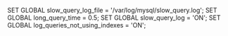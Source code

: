 SET GLOBAL slow_query_log_file = '/var/log/mysql/slow_query.log';
SET GLOBAL long_query_time = 0.5;
SET GLOBAL slow_query_log = 'ON';
SET GLOBAL log_queries_not_using_indexes = 'ON';
